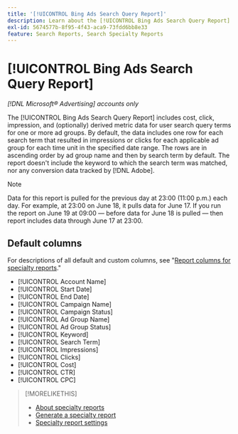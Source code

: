 ```yaml
---
title: '[!UICONTROL Bing Ads Search Query Report]'
description: Learn about the [!UICONTROL Bing Ads Search Query Report].
exl-id: 5674577b-8f95-4f43-aca9-73fdd6bb8e33
feature: Search Reports, Search Specialty Reports
---
```

# [!UICONTROL Bing Ads Search Query Report]

*[!DNL Microsoft® Advertising] accounts only*

The [!UICONTROL Bing Ads Search Query Report] includes cost, click, impression, and (optionally) derived metric data for user search query terms for one or more ad groups. By default, the data includes one row for each search term that resulted in impressions or clicks for each applicable ad group for each time unit in the specified date range. The rows are in ascending order by ad group name and then by search term by default. The report doesn't include the keyword to which the search term was matched, nor any conversion data tracked by [!DNL Adobe].

>[!NOTE]
>
>Data for this report is pulled for the previous day at 23:00 (11:00 p.m.) each day. For example, at 23:00 on June 18, it pulls data for June 17. If you run the report on June 19 at 09:00 &mdash; before data for June 18 is pulled &mdash; then report includes data through June 17 at 23:00.

## Default columns

For descriptions of all default and custom columns, see "[Report columns for specialty reports](specialty-report-columns.md)."

* [!UICONTROL Account Name]
* [!UICONTROL Start Date]
* [!UICONTROL End Date]
* [!UICONTROL Campaign Name]
* [!UICONTROL Campaign Status]
* [!UICONTROL Ad Group Name]
* [!UICONTROL Ad Group Status]
* [!UICONTROL Keyword]
* [!UICONTROL Search Term]
* [!UICONTROL Impressions]
* [!UICONTROL Clicks]
* [!UICONTROL Cost]
* [!UICONTROL CTR]
* [!UICONTROL CPC]

>[!MORELIKETHIS]
>
>* [About specialty reports](specialty-report-about.md)
>* [Generate a specialty report](specialty-report-generate.md)
>* [Specialty report settings](specialty-report-settings.md)
